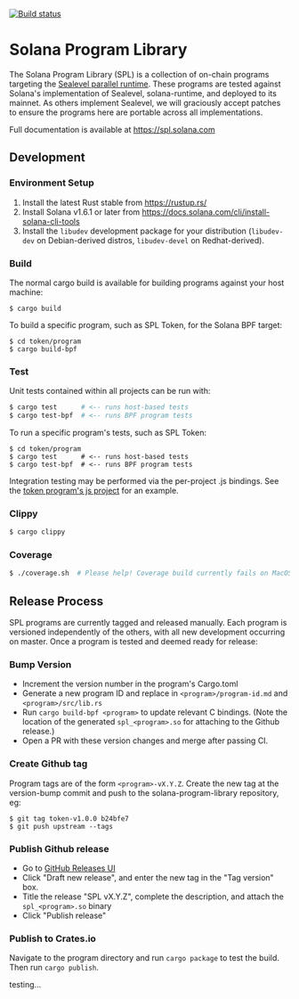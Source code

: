 [![Build status][travis-image]][travis-url]

[travis-image]: https://travis-ci.org/solana-labs/solana-program-library.svg?branch=master
[travis-url]: https://travis-ci.org/solana-labs/solana-program-library

# Solana Program Library

The Solana Program Library (SPL) is a collection of on-chain programs targeting
the [Sealevel parallel
runtime](https://medium.com/solana-labs/sealevel-parallel-processing-thousands-of-smart-contracts-d814b378192).
These programs are tested against Solana's implementation of Sealevel,
solana-runtime, and deployed to its mainnet. As others implement Sealevel, we
will graciously accept patches to ensure the programs here are portable across
all implementations.

Full documentation is available at https://spl.solana.com

## Development

### Environment Setup

1. Install the latest Rust stable from https://rustup.rs/
2. Install Solana v1.6.1 or later from https://docs.solana.com/cli/install-solana-cli-tools
3. Install the `libudev` development package for your distribution (`libudev-dev` on Debian-derived distros, `libudev-devel` on Redhat-derived).

### Build

The normal cargo build is available for building programs against your host machine:

```
$ cargo build
```

To build a specific program, such as SPL Token, for the Solana BPF target:

```
$ cd token/program
$ cargo build-bpf
```

### Test

Unit tests contained within all projects can be run with:

```bash
$ cargo test      # <-- runs host-based tests
$ cargo test-bpf  # <-- runs BPF program tests
```

To run a specific program's tests, such as SPL Token:

```
$ cd token/program
$ cargo test      # <-- runs host-based tests
$ cargo test-bpf  # <-- runs BPF program tests
```

Integration testing may be performed via the per-project .js bindings. See the
[token program's js project](token/js) for an example.

### Clippy

```bash
$ cargo clippy
```

### Coverage

```bash
$ ./coverage.sh  # Please help! Coverage build currently fails on MacOS due to an XCode `grcov` mismatch...
```

## Release Process

SPL programs are currently tagged and released manually. Each program is
versioned independently of the others, with all new development occurring on
master. Once a program is tested and deemed ready for release:

### Bump Version

- Increment the version number in the program's Cargo.toml
- Generate a new program ID and replace in `<program>/program-id.md` and `<program>/src/lib.rs`
- Run `cargo build-bpf <program>` to update relevant C bindings. (Note the
  location of the generated `spl_<program>.so` for attaching to the Github
  release.)
- Open a PR with these version changes and merge after passing CI.

### Create Github tag

Program tags are of the form `<program>-vX.Y.Z`.
Create the new tag at the version-bump commit and push to the
solana-program-library repository, eg:

```
$ git tag token-v1.0.0 b24bfe7
$ git push upstream --tags
```

### Publish Github release

- Go to [GitHub Releases UI](https://github.com/solana-labs/solana-program-library/releases)
- Click "Draft new release", and enter the new tag in the "Tag version" box.
- Title the release "SPL <Program> vX.Y.Z", complete the description, and attach the `spl_<program>.so` binary
- Click "Publish release"

### Publish to Crates.io

Navigate to the program directory and run `cargo package`
to test the build. Then run `cargo publish`.

testing...
